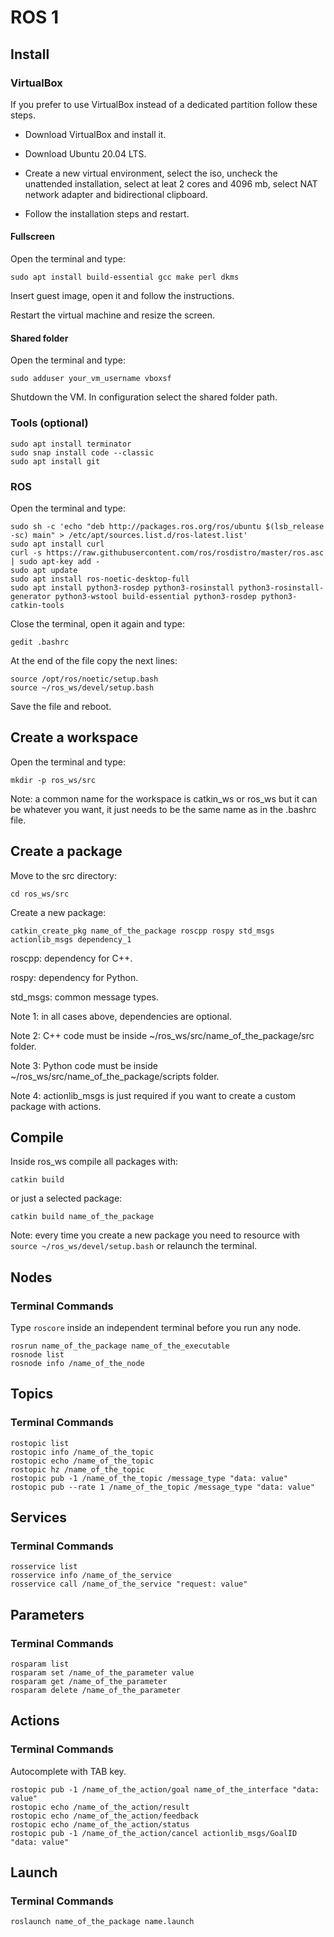 # ROS 1

## Install

### VirtualBox

If you prefer to use VirtualBox instead of a dedicated partition follow these steps.

- Download VirtualBox and install it.

- Download Ubuntu 20.04 LTS.

- Create a new virtual environment, select the iso, uncheck the unattended installation, select at leat 2 cores and 4096 mb, select NAT network adapter and bidirectional clipboard.

- Follow the installation steps and restart.

#### Fullscreen

Open the terminal and type:

```
sudo apt install build-essential gcc make perl dkms
```

Insert guest image, open it and follow the instructions.

Restart the virtual machine and resize the screen.

#### Shared folder

Open the terminal and type:

```
sudo adduser your_vm_username vboxsf
```

Shutdown the VM. In configuration select the shared folder path.

### Tools (optional)

```
sudo apt install terminator
sudo snap install code --classic
sudo apt install git
```

### ROS

Open the terminal and type:

```
sudo sh -c 'echo "deb http://packages.ros.org/ros/ubuntu $(lsb_release -sc) main" > /etc/apt/sources.list.d/ros-latest.list'
sudo apt install curl
curl -s https://raw.githubusercontent.com/ros/rosdistro/master/ros.asc | sudo apt-key add -
sudo apt update
sudo apt install ros-noetic-desktop-full
sudo apt install python3-rosdep python3-rosinstall python3-rosinstall-generator python3-wstool build-essential python3-rosdep python3-catkin-tools
```

Close the terminal, open it again and type:

```
gedit .bashrc
```

At the end of the file copy the next lines:

```
source /opt/ros/noetic/setup.bash
source ~/ros_ws/devel/setup.bash
```

Save the file and reboot.

## Create a workspace

Open the terminal and type:

```
mkdir -p ros_ws/src
```

Note: a common name for the workspace is catkin_ws or ros_ws but it can be whatever you want, it just needs to be the same name as in the .bashrc file.

## Create a package

Move to the src directory:

```
cd ros_ws/src
```

Create a new package:

```
catkin_create_pkg name_of_the_package roscpp rospy std_msgs actionlib_msgs dependency_1
```

roscpp: dependency for C++.

rospy: dependency for Python.

std_msgs: common message types.

Note 1: in all cases above, dependencies are optional.

Note 2: C++ code must be inside ~/ros_ws/src/name_of_the_package/src folder.

Note 3: Python code must be inside ~/ros_ws/src/name_of_the_package/scripts folder.

Note 4: actionlib_msgs is just required if you want to create a custom package with actions.

## Compile

Inside ros_ws compile all packages with:

```
catkin build
```

or just a selected package:

```
catkin build name_of_the_package
```

Note: every time you create a new package you need to resource with `source ~/ros_ws/devel/setup.bash` or relaunch the terminal.

## Nodes

### Terminal Commands

Type `roscore` inside an independent terminal before you run any node.

```
rosrun name_of_the_package name_of_the_executable
rosnode list
rosnode info /name_of_the_node
```

## Topics

### Terminal Commands

```
rostopic list
rostopic info /name_of_the_topic
rostopic echo /name_of_the_topic
rostopic hz /name_of_the_topic
rostopic pub -1 /name_of_the_topic /message_type "data: value"
rostopic pub --rate 1 /name_of_the_topic /message_type "data: value"
```

## Services

### Terminal Commands

```
rosservice list
rosservice info /name_of_the_service
rosservice call /name_of_the_service "request: value"
```

## Parameters

### Terminal Commands

```
rosparam list
rosparam set /name_of_the_parameter value
rosparam get /name_of_the_parameter
rosparam delete /name_of_the_parameter
```

## Actions

### Terminal Commands

Autocomplete with TAB key.

```
rostopic pub -1 /name_of_the_action/goal name_of_the_interface "data: value"
rostopic echo /name_of_the_action/result
rostopic echo /name_of_the_action/feedback
rostopic echo /name_of_the_action/status
rostopic pub -1 /name_of_the_action/cancel actionlib_msgs/GoalID "data: value"
```

## Launch

### Terminal Commands

```
roslaunch name_of_the_package name.launch
```